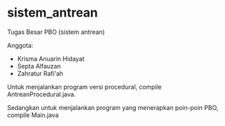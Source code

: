 # sistem_antrean
Tugas Besar PBO (sistem antrean)

Anggota: 
- Krisma Anuarin Hidayat
- Septa Alfauzan
- Zahratur Rafi'ah

Untuk menjalankan program versi procedural, compile AntreanProcedural.java.

Sedangkan untuk menjalankan program yang menerapkan poin-poin PBO, compile Main.java